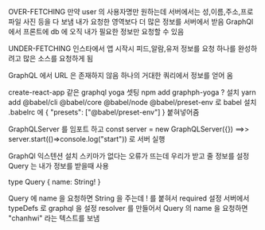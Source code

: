 OVER-FETCHING
만약 user 의 사용자명만 원하는데 서버에서는 성,이름,주소,프로파일 사진 등을 다 보냄
내가 요청한 영역보다 더 많은 정보를 서버에서 받음
GraphQl 에서 프론트에 db 에 오직 내가 필요한 정보만 요청할 수 있음

UNDER-FETCHING
인스타에서 앱 시작시 피드,알람,유저 정보를 요청
하나를 완성하려고 많은 소스를 요청하게 됨

GraphQL 에서 URL 은 존재하지 않음
하나의 거대한 쿼리에서 정보를 얻어 옴 

create-react-app 같은 graphql yoga 셋팅
npm add graphph-yoga ? 설치
yarn add @babel/cli @babel/core @babel/node @babel/preset-env 로 babel 설치
.babelrc 에 {
    "presets": ["@babel/preset-env"]
}
붙혀넣어줌

GraphQLServer 를 임포트 하고 const server = new GraphQLServer({}) ==>> server.start(()=>console.log("start")) 로 서버 실행

GraphQl 익스텐션 설치 
스키마가 없다는 오류가 뜨는데 우리가 받고 줄 정보를 설정
Query 는 내가 정보를 받을때 사용 

type Query {
    name: String!
}

Query 에 name 을 요청하면 String 을 주는데 ! 를 붙혀서 required 설정
서버에서 typeDefs 로 graphql 을 설정
resolver 를 만들어서 Query 의 name 을 요청하면 "chanhwi" 라는 텍스트를 보냄